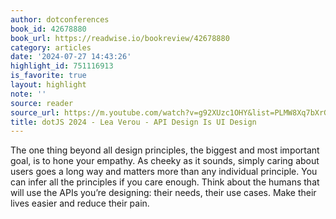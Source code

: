```yaml
---
author: dotconferences
book_id: 42678880
book_url: https://readwise.io/bookreview/42678880
category: articles
date: '2024-07-27 14:43:26'
highlight_id: 751116913
is_favorite: true
layout: highlight
note: ''
source: reader
source_url: https://m.youtube.com/watch?v=g92XUzc1OHY&list=PLMW8Xq7bXrG7fOUOLJQw9I7ygJCbue9zO&index=7
title: dotJS 2024 - Lea Verou - API Design Is UI Design
---
```


The one thing beyond all design principles, the biggest and most important goal, is to hone your empathy. As cheeky as it sounds, simply caring about users goes a long way and matters more than any individual principle. You can infer all the principles if you care enough. Think about the humans that will use the APIs you’re designing: their needs, their use cases. Make their lives easier and reduce their pain.